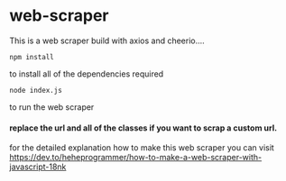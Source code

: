 # web-scraper
This is a web scraper build with axios and cheerio....

```
npm install
```
to install all of the dependencies required

```
node index.js
```
to run the web scraper

#### replace the url and all of the classes if you want to scrap a custom url.

for the detailed explanation how to make this web scraper you can visit https://dev.to/heheprogrammer/how-to-make-a-web-scraper-with-javascript-18nk 
